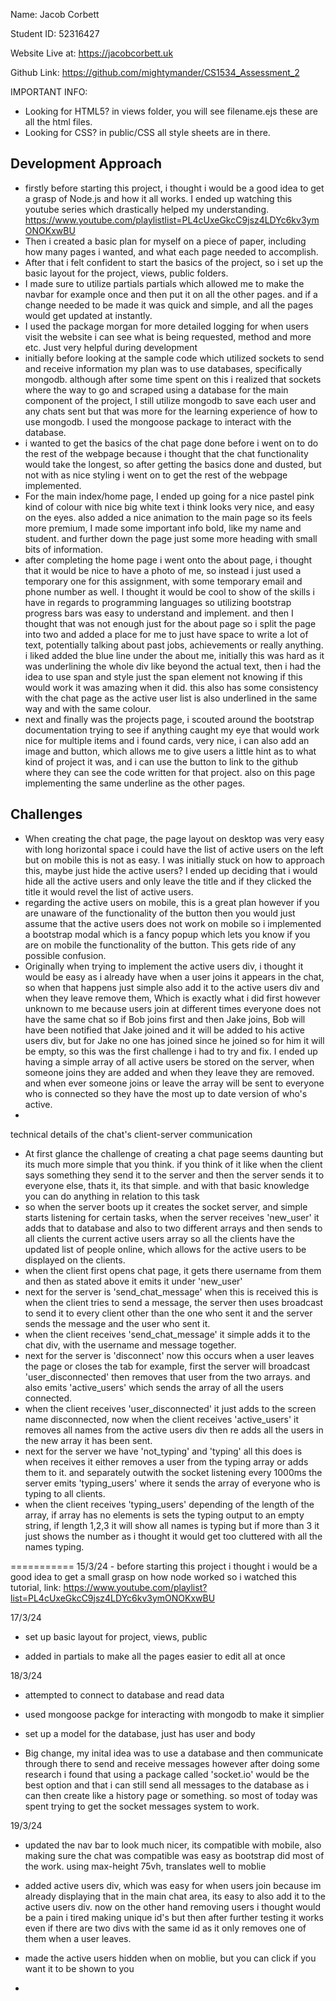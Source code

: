Name: Jacob Corbett

Student ID: 52316427

Website Live at: https://jacobcorbett.uk

Github Link: https://github.com/mightymander/CS1534_Assessment_2

IMPORTANT INFO:
- Looking for HTML5? in views folder, you will see filename.ejs these are all the html files.
- Looking for CSS? in public/CSS all style sheets are in there.


Development Approach
---

- firstly before starting this project, i thought i would be a good idea to get a grasp of Node.js and how it all works. I ended up watching this youtube series which drastically helped my understanding. https://www.youtube.com/playlistlist=PL4cUxeGkcC9jsz4LDYc6kv3ymONOKxwBU
- Then i created a basic plan for myself on a piece of paper, including how many pages i wanted, and what each page needed to accomplish.
-  After that i felt confident to start the basics of the project, so i set up the basic layout for the project, views, public folders.
- I made sure to utilize partials partials which allowed me to make the navbar for example once and then put it on all the other pages. and if a change needed to be made it was quick and simple, and all the pages would get updated at instantly.
- I used the package morgan for more detailed logging for when users visit the website i can see what is being requested, method and more etc. Just very helpful during development
- initially before looking at the sample code which utilized sockets to send and receive information my plan was to use databases, specifically mongodb. although after some time spent on this i realized that sockets where the way to go and scraped using a database for the main component of the project, I still utilize mongodb to save each user and any chats sent but that was more for the learning experience of how to use mongodb. I used the mongoose package to interact with the database.
- i wanted to get the basics of the chat page done before i went on to do the rest of the webpage because i thought that the chat functionality would take the longest, so after getting the basics done and dusted, but not with as nice styling i went on to get the rest of the webpage implemented.
- For the main index/home page, I ended up going for a nice pastel pink kind of colour with nice big white text i think looks very nice, and easy on the eyes. also added a nice animation to the main page so its feels more premium, I made some important info bold, like my name and student. and further down the page just some more heading with small bits of information.
- after completing the home page i went onto the about page, i thought that it would be nice to have a photo of me, so instead i just used a temporary one for this assignment, with some temporary email and phone number as well. I thought it would be cool to show of the skills i have in regards to programming languages so utilizing bootstrap progress bars was easy to understand and implement. and then I thought that was not enough just for the about page so i split the page into two and added a place for me to just have space to write a lot of text, potentially talking about past jobs, achievements or really anything. i liked added the blue line under the about me, initially this was hard as it was underlining the whole div like beyond the actual text, then i had the idea to use span and style just the span element not knowing if this would work it was amazing when it did. this also has some consistency with the chat page as the active user list is also underlined in the same way and with the same colour.
- next and finally was the projects page, i scouted around the bootstrap documentation trying to see if anything caught my eye that would work nice for multiple items and i found cards, very nice, i can also add an image and button, which allows me to give users a little hint as to what kind of project it was, and i can use the button to link to the github where they can see the code written for that project. also on this page implementing the same underline as the other pages.


Challenges
---
- When creating the chat page, the page layout on desktop was very easy with long horizontal space i could have the list of active users on the left but on mobile this is not as easy. I was initially stuck on how to approach this, maybe just hide the active users? I ended up deciding that i would hide all the active users and only leave the title and if they clicked the title it would revel the list of active users.
- regarding the active users on mobile, this is a great plan however if you are unaware of the functionality of the button then you would just assume that the active users does not work on mobile so i implemented a bootstrap modal which is a fancy popup which lets you know if you are on mobile the functionality of the button. This gets ride of any possible confusion.
- Originally when trying to implement the active users div, i thought it would be easy as i already have when a user joins it appears in the chat, so when that happens just simple also add it to the active users div and when they leave remove them, Which is exactly what i did first however unknown to me because users join at different times everyone does not have the same chat so if Bob joins first and then Jake joins, Bob will have been notified that Jake joined and it will be added to his active users div, but for Jake no one has joined since he joined so for him it will be empty, so this was the first challenge i had to try and fix. I ended up having a simple array of all active users be stored on the server, when someone joins they are added and when they leave they are removed. and when ever someone joins or leave the array will be sent to everyone who is connected so they have the most up to date version of who's active.
- 

technical details of the chat's client-server communication
- At first glance the challenge of creating a chat page seems daunting but its much more simple that you think. if you think of it like when the client says something they send it to the server and then the server sends it to everyone else, thats it, its that simple. and with that basic knowledge you can do anything in relation to this task
- so when the server boots up it creates the socket server, and simple starts listening for certain tasks, when the server receives 'new_user' it adds that to database and also to two different arrays and then sends to all clients the current active users array so all the clients have the updated list of people online, which allows for the active users to be displayed on the clients.
- when the client first opens chat page, it gets there username from them and then as stated above it emits it under 'new_user'
- next for the server is 'send_chat_message' when this is received this is when the client tries to send a message, the server then uses broadcast to send it to every client other than the one who sent it and the server sends the message and the user who sent it. 
- when the client receives 'send_chat_message' it simple adds it to the chat div, with the username and message together.
- next for the server is 'disconnect' now this occurs when a user leaves the page or closes the tab for example, first the server will broadcast 'user_disconnected' then removes that user from the two arrays. and also emits 'active_users' which sends the array of all the users connected.
- when the client receives 'user_disconnected' it just adds to the screen name disconnected, now when the client receives 'active_users' it removes all names from the active users div then re adds all the users in the new array it has been sent.
- next for the server we have 'not_typing' and 'typing' all this does is when receives it either removes a user from the typing array or adds them to it. and separately outwith the socket listening every 1000ms the server emits 'typing_users' where it sends the array of everyone who is typing to all clients.
- when the client receives 'typing_users' depending of the length of the array, if array has no elements is sets the typing output to an empty string, if length 1,2,3 it will show all names is typing but if more than 3 it just shows the number as i thought it would get too cluttered with all the names typing.




===========
15/3/24 - before starting this project i thought i would be a good idea to get a small grasp on how node worked so i watched this tutorial, link: https://www.youtube.com/playlist?list=PL4cUxeGkcC9jsz4LDYc6kv3ymONOKxwBU

17/3/24 

- set up basic layout for project, views, public

- added in partials to make all the pages easier to edit all at once

18/3/24

- attempted to connect to database and read data

- used mongoose packge for interacting with mongodb to make it simplier 

- set up a model for the database, just has user and body

- Big change, my inital idea was to use a database and then communicate through there to send and receive messages however after doing some research i found that using a package called 'socket.io' would be the best option and that i can still send all messages to the database as i can then create like a history page or something. so most of today was spent trying to get the socket messages system to work.

19/3/24

- updated the nav bar to look much nicer, its compatible with mobile, also making sure the chat was compatible was easy as bootstrap did most of the work. using max-height 75vh, translates well to moblie

- added active users div, which was easy for when users join because im already displaying that in the main chat area, its easy to also add it to the active users div. now on the other hand removing users i thought would be a pain i tired making unique id's but then after further testing it works even if there are two divs with the same id as it only removes one of them when a user leaves.

- made the active users hidden when on moblie, but you can click if you want it to be shown to you

- 

